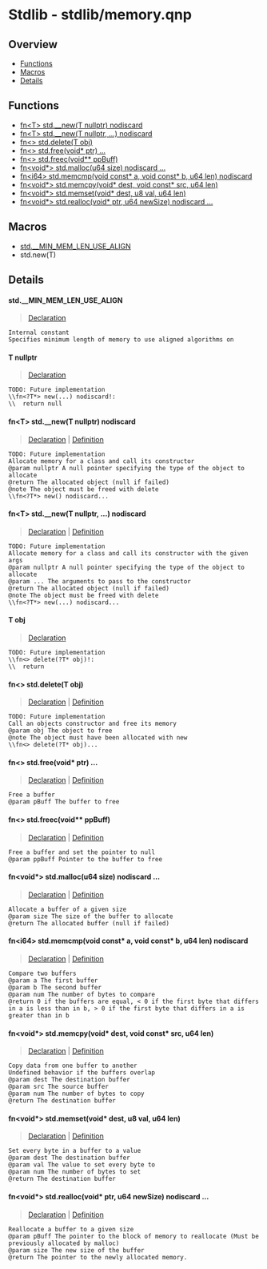 
# Stdlib - stdlib/memory.qnp

## Overview
 - [Functions](#functions)
 - [Macros](#macros)
 - [Details](#details)


## Functions
 - [fn\<T\> std.__new(T nullptr) nodiscard](#ref_fd4e34556266afbf28a2530306c3b620)
 - [fn\<T\> std.__new(T nullptr, ...) nodiscard](#ref_1b1a66ddba6c1ffceb57e8868df1f299)
 - [fn\<\> std.delete(T obj)](#ref_b4b370d89065599646db728365d3b95b)
 - [fn\<\> std.free(void* ptr) ...](#ref_180a442d5d592aa64e4af0d74fd702f4)
 - [fn\<\> std.freec(void** ppBuff)](#ref_2d0b452532be61bc0522821f9a33bb5e)
 - [fn\<void*\> std.malloc(u64 size) nodiscard ...](#ref_10f8f64c1590f95440f24093373de61c)
 - [fn\<i64\> std.memcmp(void const* a, void const* b, u64 len) nodiscard](#ref_f92803298a2f8a1c3ab0e70d68068d28)
 - [fn\<void*\> std.memcpy(void* dest, void const* src, u64 len)](#ref_1d215a9dab34b1a5e7ae3498a51292e5)
 - [fn\<void*\> std.memset(void* dest, u8 val, u64 len)](#ref_136a1f6851b37081a15590abe2901f01)
 - [fn\<void*\> std.realloc(void* ptr, u64 newSize) nodiscard ...](#ref_bed44dc95cf9c18a87c9d24751c94420)

## Macros
 - [std.__MIN_MEM_LEN_USE_ALIGN](#ref_4c4be01f49513fd8a5af9cf19d0f4f75)
 - std.new(T)

## Details
#### <a id="ref_4c4be01f49513fd8a5af9cf19d0f4f75"/>std.__MIN_MEM_LEN_USE_ALIGN
> [Declaration](/stdlib/memory.qnp?plain=1#L10)
```qinp
Internal constant
Specifies minimum length of memory to use aligned algorithms on
```
#### <a id="ref_ca5a8074486abaa71f826c96ee6e452d"/>T nullptr
> [Declaration](/stdlib/memory.qnp?plain=1#L197)
```qinp
TODO: Future implementation
\\fn<?T*> new(...) nodiscard!:
\\	return null
```
#### <a id="ref_fd4e34556266afbf28a2530306c3b620"/>fn\<T\> std.__new(T nullptr) nodiscard
> [Declaration](/stdlib/memory.qnp?plain=1#L61) | [Definition](/stdlib/memory.qnp?plain=1#L182)
```qinp
TODO: Future implementation
Allocate memory for a class and call its constructor
@param nullptr A null pointer specifying the type of the object to allocate
@return The allocated object (null if failed)
@note The object must be freed with delete
\\fn<?T*> new() nodiscard...
```
#### <a id="ref_1b1a66ddba6c1ffceb57e8868df1f299"/>fn\<T\> std.__new(T nullptr, ...) nodiscard
> [Declaration](/stdlib/memory.qnp?plain=1#L70) | [Definition](/stdlib/memory.qnp?plain=1#L197)
```qinp
TODO: Future implementation
Allocate memory for a class and call its constructor with the given args
@param nullptr A null pointer specifying the type of the object to allocate
@param ... The arguments to pass to the constructor
@return The allocated object (null if failed)
@note The object must be freed with delete
\\fn<?T*> new(...) nodiscard...
```
#### <a id="ref_68b271aa96cfc881c456e4270fa049ed"/>T obj
> [Declaration](/stdlib/memory.qnp?plain=1#L212)
```qinp
TODO: Future implementation
\\fn<> delete(?T* obj)!:
\\	return
```
#### <a id="ref_b4b370d89065599646db728365d3b95b"/>fn\<\> std.delete(T obj)
> [Declaration](/stdlib/memory.qnp?plain=1#L77) | [Definition](/stdlib/memory.qnp?plain=1#L212)
```qinp
TODO: Future implementation
Call an objects constructor and free its memory
@param obj The object to free
@note The object must have been allocated with new
\\fn<> delete(?T* obj)...
```
#### <a id="ref_180a442d5d592aa64e4af0d74fd702f4"/>fn\<\> std.free(void* ptr) ...
> [Declaration](/stdlib/memory.qnp?plain=1#L47) | [Definition](/stdlib/platform/linux/memory.qnp?plain=1#L235)
```qinp
Free a buffer
@param pBuff The buffer to free
```
#### <a id="ref_2d0b452532be61bc0522821f9a33bb5e"/>fn\<\> std.freec(void** ppBuff)
> [Declaration](/stdlib/memory.qnp?plain=1#L51) | [Definition](/stdlib/memory.qnp?plain=1#L172)
```qinp
Free a buffer and set the pointer to null
@param ppBuff Pointer to the buffer to free
```
#### <a id="ref_10f8f64c1590f95440f24093373de61c"/>fn\<void*\> std.malloc(u64 size) nodiscard ...
> [Declaration](/stdlib/memory.qnp?plain=1#L37) | [Definition](/stdlib/platform/linux/memory.qnp?plain=1#L217)
```qinp
Allocate a buffer of a given size
@param size The size of the buffer to allocate
@return The allocated buffer (null if failed)
```
#### <a id="ref_f92803298a2f8a1c3ab0e70d68068d28"/>fn\<i64\> std.memcmp(void const* a, void const* b, u64 len) nodiscard
> [Declaration](/stdlib/memory.qnp?plain=1#L32) | [Definition](/stdlib/memory.qnp?plain=1#L141)
```qinp
Compare two buffers
@param a The first buffer
@param b The second buffer
@param num The number of bytes to compare
@return 0 if the buffers are equal, < 0 if the first byte that differs in a is less than in b, > 0 if the first byte that differs in a is greater than in b
```
#### <a id="ref_1d215a9dab34b1a5e7ae3498a51292e5"/>fn\<void*\> std.memcpy(void* dest, void const* src, u64 len)
> [Declaration](/stdlib/memory.qnp?plain=1#L18) | [Definition](/stdlib/memory.qnp?plain=1#L81)
```qinp
Copy data from one buffer to another
Undefined behavior if the buffers overlap
@param dest The destination buffer
@param src The source buffer
@param num The number of bytes to copy
@return The destination buffer
```
#### <a id="ref_136a1f6851b37081a15590abe2901f01"/>fn\<void*\> std.memset(void* dest, u8 val, u64 len)
> [Declaration](/stdlib/memory.qnp?plain=1#L25) | [Definition](/stdlib/memory.qnp?plain=1#L110)
```qinp
Set every byte in a buffer to a value
@param dest The destination buffer
@param val The value to set every byte to
@param num The number of bytes to set
@return The destination buffer
```
#### <a id="ref_bed44dc95cf9c18a87c9d24751c94420"/>fn\<void*\> std.realloc(void* ptr, u64 newSize) nodiscard ...
> [Declaration](/stdlib/memory.qnp?plain=1#L43) | [Definition](/stdlib/platform/linux/memory.qnp?plain=1#L230)
```qinp
Reallocate a buffer to a given size
@param pBuff The pointer to the block of memory to reallocate (Must be previously allocated by malloc)
@param size The new size of the buffer
@return The pointer to the newly allocated memory.
```


